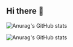 ## Hi there 👋
![Anurag's GitHub stats](https://github-readme-stats.vercel.app/api?username=tianshuang000001)



![Anurag's GitHub stats](https://github-readme-stats.vercel.app/api?username=tianshuang000001=reviews,discussions_started,discussions_answered,prs_merged,prs_merged_percentage)



<!--
**tianshuang000001/tianshuang000001** is a ✨ _special_ ✨ repository because its `README.md` (this file) appears on your GitHub profile.

Here are some ideas to get you started:

- 🔭 I’m currently working on ...
- 🌱 I’m currently learning ...
- 👯 I’m looking to collaborate on ...
- 🤔 I’m looking for help with ...
- 💬 Ask me about ...
- 📫 How to reach me: ...
- 😄 Pronouns: ...
- ⚡ Fun fact: ...
-->
